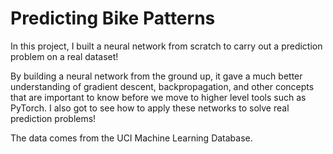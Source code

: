 # Predicting Bike Patterns
In this project, I built a neural network from scratch to carry out a prediction problem on a real dataset!

By building a neural network from the ground up, it gave a much better understanding of gradient descent, backpropagation, and other concepts that are important to know before we move to higher level tools such as PyTorch. 
I also got to see how to apply these networks to solve real prediction problems!

The data comes from the UCI Machine Learning Database.
